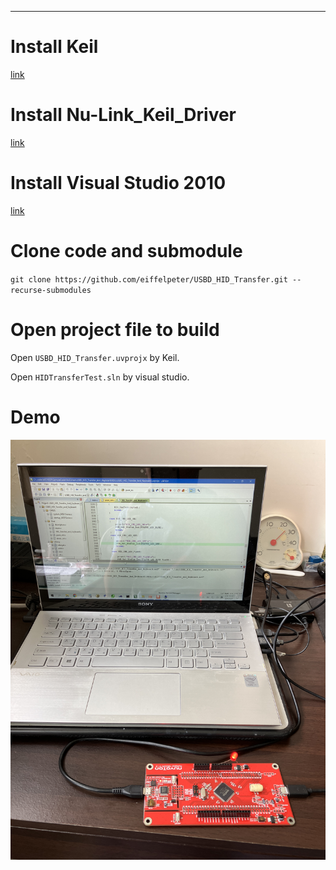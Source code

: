 ***

# Install Keil 
[link](https://www2.keil.com/mdk5)

# Install Nu-Link_Keil_Driver
[link](https://www.nuvoton.com/tool-and-software/ide-and-compiler/)

# Install Visual Studio 2010
[link](https://learn.microsoft.com/zh-tw/visualstudio/releasenotes/vs2010-sp1-vs)

# Clone code and submodule
`git clone https://github.com/eiffelpeter/USBD_HID_Transfer.git --recurse-submodules`

# Open project file to build 
Open `USBD_HID_Transfer.uvprojx` by Keil.

Open `HIDTransferTest.sln` by visual studio.

# Demo 
[![IMAGE ALT TEXT HERE](./doc/video_thumb.JPG)](https://drive.google.com/file/d/13615Q7CeB1TMKUCQqMDKom04Chpnj5Rs/view?usp=share_link)
